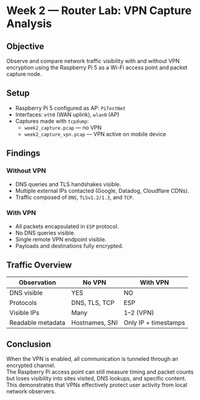 # Week 2 — Router Lab: VPN Capture Analysis

## Objective
Observe and compare network traffic visibility with and without VPN encryption using the Raspberry Pi 5 as a Wi-Fi access point and packet capture node.

## Setup
- Raspberry Pi 5 configured as AP: `PiTestNet`
- Interfaces: `eth0` (WAN uplink), `wlan0` (AP)
- Captures made with `tcpdump`:
  - `week2_capture.pcap` — no VPN
  - `week2_capture_vpn.pcap` — VPN active on mobile device

## Findings

### Without VPN
- DNS queries and TLS handshakes visible.
- Multiple external IPs contacted (Google, Datadog, Cloudflare CDNs).
- Traffic composed of `DNS`, `TLSv1.2/1.3`, and `TCP`.

### With VPN
- All packets encapsulated in `ESP` protocol.
- No DNS queries visible.
- Single remote VPN endpoint visible.
- Payloads and destinations fully encrypted.

## Traffic Overview
| Observation | No VPN | With VPN |
|--------------|--------|----------|
| DNS visible | YES | NO |
| Protocols | DNS, TLS, TCP | ESP |
| Visible IPs | Many | 1–2 (VPN) |
| Readable metadata | Hostnames, SNI | Only IP + timestamps |

## Conclusion
When the VPN is enabled, all communication is tunneled through an encrypted channel.  
The Raspberry Pi access point can still measure timing and packet counts but loses visibility into sites visited, DNS lookups, and specific content.  
This demonstrates that VPNs effectively protect user activity from local network observers.
